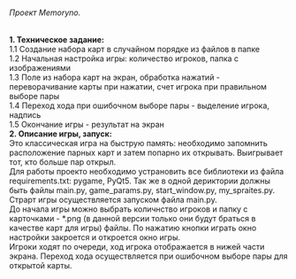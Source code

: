 ######  Проект Memoryno.
 **1. Техническое задание:<br>**
 1.1 Создание набора карт в случайном порядке из файлов в папке<br>
 1.2 Начальная настройка игры: количество игроков, папка с изображениями<br>
 1.3 Поле из набора карт на экран, обработка нажатий - переворачивание карты при 
    нажатии, счет игрока при правильном выборе пары<br>
 1.4 Переход хода при ошибочном выборе пары - выделение игрока, надпись<br>
 1.5 Окончание игры - результат на экран<br>
 **2. Описание игры, запуск:<br>**
    Это классическая игра на быструю память: необходимо запомнить расположение
парных карт и затем попарно их открывать. Выигрывает тот, кто больше пар открыл.<br>
    Для работы проекто необходимо устрановить все библиотеки из файла requirements.txt:
pygame, PyQt5. Так же в одной дериктории должны быть файлы main.py, game_params.py,
start_window.py, my_spraites.py. Страрт игры осуществляется запуском файла main.py.<br>
    До начала игры можно выбрать количнство игроков и папку с карточками - *.png
(в данной версии только они будут браться в качестве карт для игры) файлы. По 
нажатию кнопки играть окно настройки закроется и откроется окно игры.<br>
    Игроки ходят по очереди, ход игрока отображается в нижей части экрана. Переход хода
осуществляется при ошибочном выборе пары для открытой карты. 
